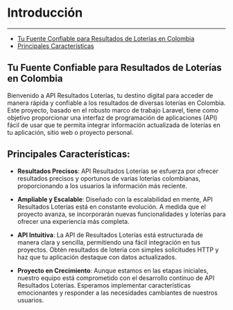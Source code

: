 # Introducción

---

- [Tu Fuente Confiable para Resultados de Loterías en Colombia](#section-1)
- [Principales Características](#section-2)

<a name="section-1"></a>
## Tu Fuente Confiable para Resultados de Loterías en Colombia
Bienvenido a API Resultados Loterías, tu destino digital para acceder de manera rápida y confiable a los resultados de diversas loterías en Colombia. Este proyecto, basado en el robusto marco de trabajo Laravel, tiene como objetivo proporcionar una interfaz de programación de aplicaciones (API) fácil de usar que te permita integrar información actualizada de loterías en tu aplicación, sitio web o proyecto personal.

<a name="section-2"></a>
## Principales Características:
- **Resultados Precisos**: API Resultados Loterías se esfuerza por ofrecer resultados precisos y oportunos de varias loterías colombianas, proporcionando a los usuarios la información más reciente.

- **Ampliable y Escalable**: Diseñado con la escalabilidad en mente, API Resultados Loterías está en constante evolución. A medida que el proyecto avanza, se incorporarán nuevas funcionalidades y loterías para ofrecer una experiencia más completa.

- **API Intuitiva**: La API de Resultados Loterías está estructurada de manera clara y sencilla, permitiendo una fácil integración en tus proyectos. Obtén resultados de lotería con simples solicitudes HTTP y haz que tu aplicación destaque con datos actualizados.

- **Proyecto en Crecimiento**: Aunque estamos en las etapas iniciales, nuestro equipo está comprometido con el desarrollo continuo de API Resultados Loterías. Esperamos implementar características emocionantes y responder a las necesidades cambiantes de nuestros usuarios.
